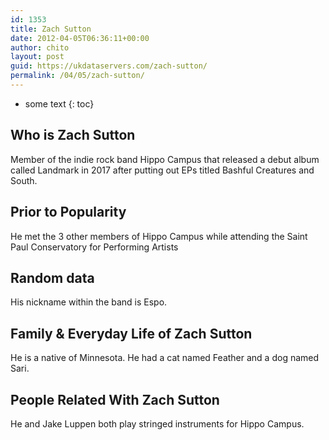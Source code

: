 ```yaml
---
id: 1353
title: Zach Sutton
date: 2012-04-05T06:36:11+00:00
author: chito
layout: post
guid: https://ukdataservers.com/zach-sutton/
permalink: /04/05/zach-sutton/
---
```


* some text
{: toc}
          
          
## Who is  Zach Sutton
                  
                  
                  
Member of the indie rock band Hippo Campus that released a debut album called Landmark in 2017 after putting out EPs titled Bashful Creatures and South.
                  
                
                
                
## Prior to Popularity 
                  
                  
                  
He met the 3 other members of Hippo Campus while attending the Saint Paul Conservatory for Performing Artists
                  
                
                
                
## Random data 
                  
                  
                  
His nickname within the band is Espo.
                  
                
                
                
## Family & Everyday Life of Zach Sutton
                  
                  
                  
He is a native of Minnesota. He had a cat named Feather and a dog named Sari.
                  
                
                
                
## People Related With  Zach Sutton
                  
                  
                  
He and Jake Luppen both play stringed instruments for Hippo Campus.
                  
                
              
            
          
          
          
    
    
  
